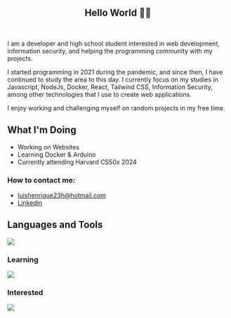 


<h2 align="center">Hello World 👨‍💻</h2>
</br>

  I am a developer and high school student interested in web development, information security, and helping the programming community with my projects.

  I started programming in 2021 during the pandemic, and since then, I have continued to study the area to this day. I currently focus on my studies in Javascript, NodeJs, Docker, React, Tailwind CSS, Information Security, among other technologies that I use to create web applications.

  I enjoy working and challenging myself on random projects in my free time.

## What I'm Doing

- Working on Websites
- Learning Docker & Arduino
- Currently attending Harvard CS50x 2024
<h3>How to contact me: </h3>

-  luishenrique23h@hotmail.com
-  <a href="https://www.linkedin.com/in/luismede/">Linkedin</a>




## Languages and Tools

<a href="https://github.com/luismede"><img src="https://skillicons.dev/icons?i=vscode,figma,linux,git,firebase,docker,html,css,js,nodejs,python"></a>

### Learning
<p align="left"> <a href="https://github.com/luismede"><img src="https://skillicons.dev/icons?i=js,arduino"></a>

### Interested
<p align="left"> <a href="https://github.com/luismede"><img src="https://skillicons.dev/icons?i=golang,aws"></a></p>



